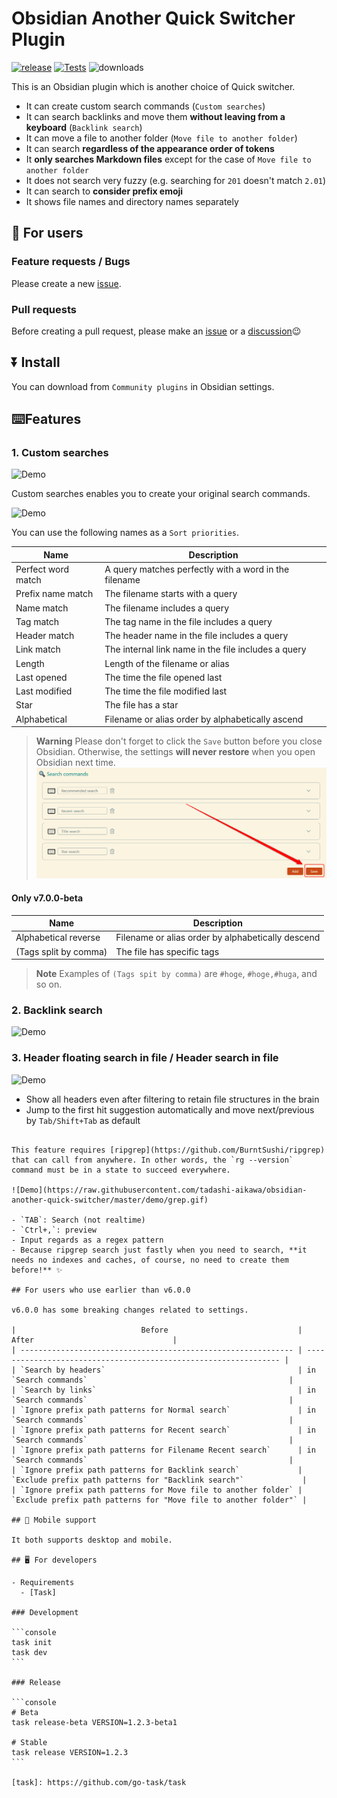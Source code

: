 # Obsidian Another Quick Switcher Plugin

[![release](https://img.shields.io/github/release/tadashi-aikawa/obsidian-another-quick-switcher.svg)](https://github.com/tadashi-aikawa/obsidian-another-quick-switcher/releases/latest)
[![Tests](https://github.com/tadashi-aikawa/obsidian-another-quick-switcher/workflows/Tests/badge.svg)](https://github.com/tadashi-aikawa/obsidian-another-quick-switcher/actions)
![downloads](https://img.shields.io/github/downloads/tadashi-aikawa/obsidian-another-quick-switcher/total)

This is an Obsidian plugin which is another choice of Quick switcher.

- It can create custom search commands (`Custom searches`)
- It can search backlinks and move them **without leaving from a keyboard** (`Backlink search`)
- It can move a file to another folder (`Move file to another folder`)
- It can search **regardless of the appearance order of tokens**
- It **only searches Markdown files** except for the case of `Move file to another folder`
- It does not search very fuzzy (e.g. searching for `201` doesn't match `2.01`) 
- It can search to **consider prefix emoji**
- It shows file names and directory names separately


## 👥 For users

### Feature requests / Bugs

Please create a new [issue].

### Pull requests

Before creating a pull request, please make an [issue] or a [discussion]😉

[issue]: https://github.com/tadashi-aikawa/obsidian-another-quick-switcher/issues
[discussion]: https://github.com/tadashi-aikawa/obsidian-another-quick-switcher/discussions

## ⏬ Install

You can download from `Community plugins` in Obsidian settings.

## ⌨️Features

### 1. Custom searches

![Demo](https://raw.githubusercontent.com/tadashi-aikawa/obsidian-another-quick-switcher/master/demo/custom-searches.gif)


Custom searches enables you to create your original search commands.

![Demo](https://raw.githubusercontent.com/tadashi-aikawa/obsidian-another-quick-switcher/master/demo/search-commands-setting.png)

You can use the following names as a `Sort priorities`.

| Name                  | Description                                           |
| --------------------- | ----------------------------------------------------- |
| Perfect word match    | A query matches perfectly with a word in the filename |
| Prefix name match     | The filename starts with a query                      |
| Name match            | The filename includes a query                         |
| Tag match             | The tag name in the file includes a query             |
| Header match          | The header name in the file includes a query          |
| Link match            | The internal link name in the file includes a query   |
| Length                | Length of the filename or alias                       |
| Last opened           | The time the file opened last                         |
| Last modified         | The time the file modified last                       |
| Star                  | The file has a star                                   |
| Alphabetical          | Filename or alias order by alphabetically ascend      |

> **Warning**
> Please don't forget to click the `Save` button before you close Obsidian. Otherwise, the settings **will never restore** when you open Obsidian next time.
> ![](demo/save-button.png)

#### Only v7.0.0-beta

| Name                  | Description                                           |
| --------------------- | ----------------------------------------------------- |
| Alphabetical reverse  | Filename or alias order by alphabetically descend     |
| (Tags split by comma) | The file has specific tags                            |

> **Note**
> Examples of `(Tags spit by comma)` are `#hoge`, `#hoge,#huga`, and so on.

### 2. Backlink search

![Demo](https://raw.githubusercontent.com/tadashi-aikawa/obsidian-another-quick-switcher/master/demo/backlink-search.gif)

### 3. Header floating search in file / Header search in file

![Demo](https://raw.githubusercontent.com/tadashi-aikawa/obsidian-another-quick-switcher/master/demo/header-floating-search-in-file.gif)

- Show all headers even after filtering to retain file structures in the brain
- Jump to the first hit suggestion automatically and move next/previous by `Tab/Shift+Tab` as default

~~~~### 4. Grep

This feature requires [ripgrep](https://github.com/BurntSushi/ripgrep) that can call from anywhere. In other words, the `rg --version` command must be in a state to succeed everywhere.

![Demo](https://raw.githubusercontent.com/tadashi-aikawa/obsidian-another-quick-switcher/master/demo/grep.gif)

- `TAB`: Search (not realtime)
- `Ctrl+,`: preview
- Input regards as a regex pattern
- Because ripgrep search just fastly when you need to search, **it needs no indexes and caches, of course, no need to create them before!** ✨

## For users who use earlier than v6.0.0

v6.0.0 has some breaking changes related to settings.

|                            Before                             |                              After                               |
| ------------------------------------------------------------- | ---------------------------------------------------------------- |
| `Search by headers`                                           | in `Search commands`                                             |
| `Search by links`                                             | in `Search commands`                                             |
| `Ignore prefix path patterns for Normal search`               | in `Search commands`                                             |
| `Ignore prefix path patterns for Recent search`               | in `Search commands`                                             |
| `Ignore prefix path patterns for Filename Recent search`      | in `Search commands`                                             |
| `Ignore prefix path patterns for Backlink search`             | `Exclude prefix path patterns for "Backlink search"`             |
| `Ignore prefix path patterns for Move file to another folder` | `Exclude prefix path patterns for "Move file to another folder"` |

## 📱 Mobile support

It both supports desktop and mobile.

## 🖥️ For developers

- Requirements
  - [Task]

### Development

```console
task init
task dev
```

### Release

```console
# Beta
task release-beta VERSION=1.2.3-beta1

# Stable
task release VERSION=1.2.3
```

[task]: https://github.com/go-task/task

